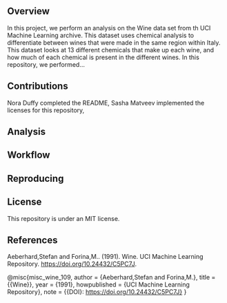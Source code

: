 ## Overview
In this project, we perform an analysis on the Wine data set from th UCI Machine Learning archive. This dataset uses chemical analysis to differentiate between wines that were made in the same region within Italy. This dataset looks at 13 different chemicals that make up each wine, and how much of each chemical is present in the different wines. In this repository, we performed...

## Contributions
Nora Duffy completed the README, 
Sasha Matveev implemented the licenses for this repository, 
## Analysis

## Workflow

## Reproducing 

## License
This repository is under an MIT license.
## References
Aeberhard,Stefan and Forina,M.. (1991). Wine. UCI Machine Learning Repository. https://doi.org/10.24432/C5PC7J.


@misc{misc_wine_109,
  author       = {Aeberhard,Stefan and Forina,M.},
  title        = {{Wine}},
  year         = {1991},
  howpublished = {UCI Machine Learning Repository},
  note         = {{DOI}: https://doi.org/10.24432/C5PC7J}
}